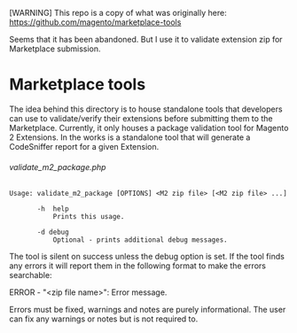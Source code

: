 [WARNING]
This repo is a copy of what was originally here: https://github.com/magento/marketplace-tools

Seems that it has been abandoned. But I use it to validate extension zip for Marketplace submission.

# Marketplace tools
The idea behind this directory is to house standalone tools that developers can use to validate/verify their extensions before submitting them to the Marketplace. Currently, it only houses a package validation tool for Magento 2 Extensions. In the works is a standalone tool that will generate a CodeSniffer report for a given Extension.
###### validate_m2_package.php
```
Usage: validate_m2_package [OPTIONS] <M2 zip file> [<M2 zip file> ...]

       -h  help
           Prints this usage.

       -d debug
           Optional - prints additional debug messages.
```
The tool is silent on success unless the debug option is set. If the tool finds any errors it will report them in the following format to make the errors searchable:

ERROR - "\<zip file name\>": Error message.

Errors must be fixed, warnings and notes are purely informational. The user can fix any warnings or notes but is not required to.

